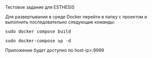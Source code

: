 Тестовое задание для ESTHESIS

Для развертывания в среде Docker перейти в папку с проектом 
и выполнить последовательно следующие команды:

<pre>
sudo docker compose build
</pre>
<pre>
sudo docker-compose up -d
</pre>

Приложение будет доступно по host-ip>:9999
